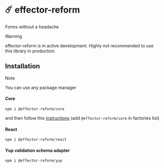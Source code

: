 # ☄️ effector-reform

Forms without a headache

> [!WARNING]  
> effector-reform is in active development.
> Highly not recommended to use this
> library in production.

## Installation

> [!NOTE]
> You can use any package manager

#### Core

```
npm i @effector-reform/core
```

and then follow this [instructions](https://effector.dev/en/api/effector/babel-plugin/#factories)
(add `@effector-reform/core` in factories list)

#### React

```
npm i @effector-reform/react
```

#### Yup validation schema adapter

```
npm i @effector-reform/yup
```